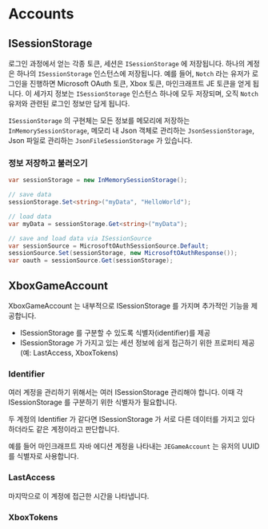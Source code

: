 # Accounts

## ISessionStorage

로그인 과정에서 얻는 각종 토큰, 세션은 `ISessionStorage` 에 저장됩니다. 하나의 계정은 하나의 `ISessionStorage` 인스턴스에 저장됩니다. 예를 들어, `Notch` 라는 유저가 로그인을 진행하면 Microsoft OAuth 토큰, Xbox 토큰, 마인크래프트 JE 토큰을 얻게 됩니다. 이 세가지 정보는 `ISessionStorage` 인스턴스 하나에 모두 저장되며, 오직 `Notch` 유저와 관련된 로그인 정보만 담게 됩니다.  

`ISessionStorage` 의 구현체는 모든 정보를 메모리에 저장하는 `InMemorySessionStorage`, 메모리 내 Json 객체로 관리하는 `JsonSessionStorage`, Json 파일로 관리하는 `JsonFileSessionStorage` 가 있습니다. 

### 정보 저장하고 불러오기

```csharp
var sessionStorage = new InMemorySessionStorage();

// save data
sessionStorage.Set<string>("myData", "HelloWorld");

// load data
var myData = sessionStorage.Get<string>("myData");

// save and load data via ISessionSource
var sessionSource = MicrosoftOAuthSessionSource.Default;
sessionSource.Set(sessionStorage, new MicrosoftOAuthResponse());
var oauth = sessionSource.Get(sessionStorage);
```

## XboxGameAccount

XboxGameAccount 는 내부적으로 ISessionStorage 를 가지며 추가적인 기능을 제공합니다.

- ISessionStorage 를 구분할 수 있도록 식별자(identifier)를 제공
- ISessionStorage 가 가지고 있는 세션 정보에 쉽게 접근하기 위한 프로퍼티 제공 (예: LastAccess, XboxTokens)

### Identifier

여러 계정을 관리하기 위해서는 여러 ISessionStorage 관리해야 합니다. 이때 각 ISessionStorage 를 구분하기 위한 식별자가 필요합니다. 

두 계정의 Identifier 가 같다면 ISessionStorage 가 서로 다른 데이터를 가지고 있다 하더라도 같은 계정이라고 판단합니다. 

예를 들어 마인크래프트 자바 에디션 계정을 나타내는 `JEGameAccount` 는 유저의 UUID 를 식별자로 사용합니다. 

### LastAccess

마지막으로 이 계정에 접근한 시간을 나타냅니다. 

### XboxTokens
